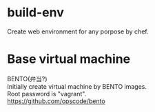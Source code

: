 build-env
=========

Create web environment for any porpose by chef.


Base virtual machine
=========
BENTO(弁当?)  
Initially create virtual machine by BENTO images.  
Root password is "vagrant".  
<https://github.com/opscode/bento>  
